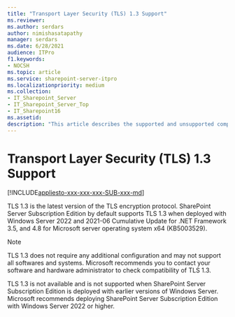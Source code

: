 ```yaml
---
title: "Transport Layer Security (TLS) 1.3 Support"
ms.reviewer: 
ms.author: serdars
author: nimishasatapathy
manager: serdars
ms.date: 6/28/2021
audience: ITPro
f1.keywords:
- NOCSH
ms.topic: article
ms.service: sharepoint-server-itpro
ms.localizationpriority: medium
ms.collection:
- IT_Sharepoint_Server
- IT_Sharepoint_Server_Top
- IT_Sharepoint16
ms.assetid: 
description: "This article describes the supported and unsupported components on Transport Layer Security (TLS) protocol version 1.3."
---
```


# Transport Layer Security (TLS) 1.3 Support

[!INCLUDE[appliesto-xxx-xxx-xxx-SUB-xxx-md](../includes/appliesto-xxx-xxx-xxx-SUB-xxx-md.md)]

TLS 1.3 is the latest version of the TLS encryption protocol. SharePoint Server Subscription Edition by default supports TLS 1.3 when deployed with Windows Server 2022 and 2021-06 Cumulative Update for .NET Framework 3.5, and 4.8 for Microsoft server operating system x64 (KB5003529).

> [!NOTE]
> TLS 1.3 does not require any additional configuration and may not support all softwares and systems. Microsoft recommends you to contact your software and hardware administrator to check compatibility of TLS 1.3.
>
> TLS 1.3 is not available and is not supported when SharePoint Server Subscription Edition is deployed with earlier versions of Windows Server. Microsoft recommends deploying SharePoint Server Subscription Edition with Windows Server 2022 or higher.
